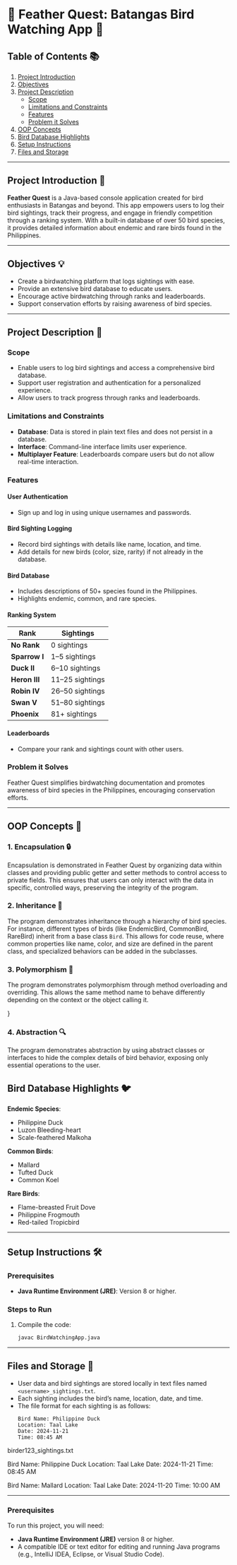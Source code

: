 # 🌿 **Feather Quest: Batangas Bird Watching App** 🌿  

## **Table of Contents** 📚  
1. [Project Introduction](#project-introduction)  
2. [Objectives](#objectives)  
3. [Project Description](#project-description)  
   - [Scope](#scope)  
   - [Limitations and Constraints](#limitations-and-constraints)  
   - [Features](#features)  
   - [Problem it Solves](#problem-it-solves)
4. [OOP Concepts](#oop-concepts)
5. [Bird Database Highlights](#bird-database-highlights)  
6. [Setup Instructions](#setup-instructions)  
7. [Files and Storage](#files-and-storage)  

---

## **Project Introduction** 🚀  
**Feather Quest** is a Java-based console application created for bird enthusiasts in Batangas and beyond. This app empowers users to log their bird sightings, track their progress, and engage in friendly competition through a ranking system. With a built-in database of over 50 bird species, it provides detailed information about endemic and rare birds found in the Philippines.  

---

## **Objectives** 💡  
- Create a birdwatching platform that logs sightings with ease.  
- Provide an extensive bird database to educate users.  
- Encourage active birdwatching through ranks and leaderboards.  
- Support conservation efforts by raising awareness of bird species.  

---

## **Project Description** 👾  

### **Scope**  
- Enable users to log bird sightings and access a comprehensive bird database.  
- Support user registration and authentication for a personalized experience.  
- Allow users to track progress through ranks and leaderboards.  

### **Limitations and Constraints**  
- **Database**: Data is stored in plain text files and does not persist in a database.  
- **Interface**: Command-line interface limits user experience.  
- **Multiplayer Feature**: Leaderboards compare users but do not allow real-time interaction.  

### **Features**  
#### **User Authentication**  
- Sign up and log in using unique usernames and passwords.  

#### **Bird Sighting Logging**  
- Record bird sightings with details like name, location, and time.  
- Add details for new birds (color, size, rarity) if not already in the database.  

#### **Bird Database**  
- Includes descriptions of 50+ species found in the Philippines.  
- Highlights endemic, common, and rare species.  

#### **Ranking System**  
| **Rank**         | **Sightings**   |  
|-------------------|-----------------|  
| **No Rank**       | 0 sightings     |  
| **Sparrow I**     | 1–5 sightings   |  
| **Duck II**       | 6–10 sightings  |  
| **Heron III**     | 11–25 sightings |  
| **Robin IV**      | 26–50 sightings |  
| **Swan V**        | 51–80 sightings |  
| **Phoenix**       | 81+ sightings   |  

#### **Leaderboards**  
- Compare your rank and sightings count with other users.  

### **Problem it Solves**  
Feather Quest simplifies birdwatching documentation and promotes awareness of bird species in the Philippines, encouraging conservation efforts.  

---

## **OOP Concepts** 🔄

### 1. **Encapsulation** 🔒  
Encapsulation is demonstrated in Feather Quest by organizing data within classes and providing public getter and setter methods to control access to private fields. This ensures that users can only interact with the data in specific, controlled ways, preserving the integrity of the program.

### 2. **Inheritance** 🔄  
The program demonstrates inheritance through a hierarchy of bird species. For instance, different types of birds (like EndemicBird, CommonBird, RareBird) inherit from a base class `Bird`. This allows for code reuse, where common properties like name, color, and size are defined in the parent class, and specialized behaviors can be added in the subclasses.


### 3. **Polymorphism** 🔄  
The program demonstrates polymorphism through method overloading and overriding. This allows the same method name to behave differently depending on the context or the object calling it.

}
### 4. **Abstraction** 🔍  
The program demonstrates abstraction by using abstract classes or interfaces to hide the complex details of bird behavior, exposing only essential operations to the user.


## **Bird Database Highlights** 🐦  
**Endemic Species**:  
- Philippine Duck  
- Luzon Bleeding-heart  
- Scale-feathered Malkoha  

**Common Birds**:  
- Mallard  
- Tufted Duck  
- Common Koel  

**Rare Birds**:  
- Flame-breasted Fruit Dove  
- Philippine Frogmouth  
- Red-tailed Tropicbird  

---

## **Setup Instructions** 🛠️  

### **Prerequisites**  
- **Java Runtime Environment (JRE)**: Version 8 or higher.  

### **Steps to Run**  
1. Compile the code:  
   ```bash  
   javac BirdWatchingApp.java  

---

## **Files and Storage** 📂  

- User data and bird sightings are stored locally in text files named `<username>_sightings.txt`.  
- Each sighting includes the bird’s name, location, date, and time.
- The file format for each sighting is as follows:
  ```plaintext
  Bird Name: Philippine Duck
  Location: Taal Lake
  Date: 2024-11-21
  Time: 08:45 AM

birder123_sightings.txt

Bird Name: Philippine Duck
Location: Taal Lake
Date: 2024-11-21
Time: 08:45 AM

Bird Name: Mallard
Location: Taal Lake
Date: 2024-11-20
Time: 10:00 AM

---
 

### **Prerequisites**  
To run this project, you will need:

- **Java Runtime Environment (JRE)** version 8 or higher.
- A compatible IDE or text editor for editing and running Java programs (e.g., IntelliJ IDEA, Eclipse, or Visual Studio Code).

